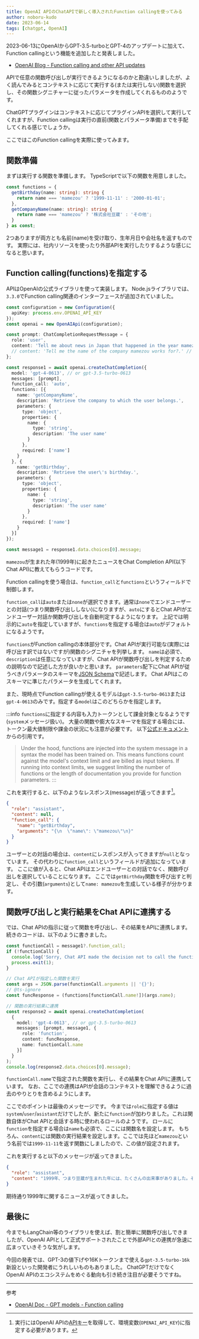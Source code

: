 ```yaml
---
title: OpenAI APIのChatAPIで新しく導入されたFunction callingを使ってみる
author: noboru-kudo
date: 2023-06-14
tags: [chatgpt, OpenAI]
---
```


2023-06-13にOpenAIからGPT-3.5-turboとGPT-4のアップデートに加えて、Function callingという機能を追加したと発表しました。

- [OpenAI Blog - Function calling and other API updates](https://openai.com/blog/function-calling-and-other-api-updates)

APIで任意の関数呼び出しが実行できるようになるのかと勘違いしましたが、よく読んでみるとコンテキストに応じて実行する(または実行しない)関数を選択し、その関数シグニチャーに従ったパラメータを作成してくれるもののようです。

ChatGPTプラグインはコンテキストに応じてプラグインAPIを選択して実行してくれますが、Function callingは実行の直前(関数とパラメータ準備)までを手配してくれる感じでしょうか。

ここではこのFunction callingを実際に使ってみます。

## 関数準備

まずは実行する関数を準備します。
TypeScriptで以下の関数を用意しました。

```typescript
const functions = {
  getBirthday(name: string): string {
    return name === 'mamezou' ? '1999-11-11' : '2000-01-01';
  },
  getCompanyName(name: string): string {
    return name === 'mamezou' ? '株式会社豆蔵' : 'その他';
  }
} as const;
```

2つありますが両方とも名前(name)を受け取り、生年月日や会社名を返すものです。
実際には、社内リソースを使ったり外部APIを実行したりするような感じになると思います。

## Function calling(functions)を指定する

APIはOpenAIの公式ライブラリを使って実装します。
Node.jsライブラリでは、`3.3.0`でFunction calling関連のインターフェースが追加されていました。

```typescript
const configuration = new Configuration({
  apiKey: process.env.OPENAI_API_KEY
});
const openai = new OpenAIApi(configuration);

const prompt: ChatCompletionRequestMessage = {
  role: 'user',
  content: 'Tell me about news in Japan that happened in the year mamezou was born.Your output, except for function calling, should be in japanese.'
  // content: 'Tell me the name of the company mamezou works for?.' // getCompanyNameを実行する場合
};

const response1 = await openai.createChatCompletion({
  model: 'gpt-4-0613', // or gpt-3.5-turbo-0613
  messages: [prompt],
  function_call: 'auto',
  functions: [{
    name: 'getCompanyName',
    description: 'Retrieve the company to which the user belongs.',
    parameters: {
      type: 'object',
      properties: {
        name: {
          type: 'string',
          description: 'The user name'
        }
      },
      required: ['name']
    }
  }, {
    name: 'getBirthday',
    description: 'Retrieve the user\'s birthday.',
    parameters: {
      type: 'object',
      properties: {
        name: {
          type: 'string',
          description: 'The user name'
        }
      },
      required: ['name']
    }
  }]
});

const message1 = response1.data.choices[0].message;
```

`mamezou`が生まれた年(1999年)に起きたニュースをChat Completion API(以下 Chat API)に教えてもらうコードです。

Function callingを使う場合は、`function_call`と`functions`というフィールドで制御します。

`function_call`は`auto`または`none`が選択できます。通常は`none`でエンドユーザーとの対話(つまり関数呼び出ししない)になりますが、`auto`にするとChat APIがエンドユーザー対話か関数呼び出しを自動判定するようになります。
上記では明示的に`auto`を指定していますが、`functions`を指定する場合は`auto`がデフォルトになるようです。

`functions`がFunction callingの本体部分です。Chat APIが実行可能な(実際には呼び出す訳ではないですが)関数のシグニチャを列挙します。
`name`は必須で、`description`は任意になっていますが、Chat APIが関数呼び出しを判定するための説明なので記述した方が良いかと思います。
`parameters`配下にChat APIが従うべきパラメータのスキーマを[JSON Schema](https://json-schema.org/)で記述します。
Chat APIはこのスキーマに準じたパラメータを生成してくれます。

また、現時点でFunction callingが使えるモデルは`gpt-3.5-turbo-0613`または`gpt-4-0613`のみです。指定する`model`はこのどちらかを指定します。

:::info
`functions`に指定する内容も入力トークンとして課金対象となるようです(`system`メッセージ扱い)。
大量の関数や膨大なスキーマを指定する場合には、トークン最大値制限や課金の状況にも注意が必要です。
以下[公式ドキュメント](https://platform.openai.com/docs/guides/gpt/function-calling)からの引用です。

> Under the hood, functions are injected into the system message in a syntax the model has been trained on. This means functions count against the model's context limit and are billed as input tokens. If running into context limits, we suggest limiting the number of functions or the length of documentation you provide for function parameters.
:::

これを実行すると、以下のようなレスポンス(message)が返ってきます[^1]。

[^1]: 実行にはOpenAI APIの[APIキー](https://platform.openai.com/account/api-keys)を取得して、環境変数(`OPENAI_API_KEY`)に指定する必要があります。

```json
{
  "role": "assistant",
  "content": null,
  "function_call": {
    "name": "getBirthday",
    "arguments": "{\n  \"name\": \"mamezou\"\n}"
  }
}
```

ユーザーとの対話の場合は、`content`にレスポンスが入ってきますが`null`となっています。
その代わりに`function_call`というフィールドが追加になっています。
ここに値が入ると、Chat APIはエンドユーザーとの対話でなく、関数呼び出しを選択していることになります。
ここでは`getBirthday`関数を呼び出すと判定し、その引数(`arguments`)として`name: mamezou`を生成している様子が分かります。

## 関数呼び出しと実行結果をChat APIに連携する

では、Chat APIの指示に従って関数を呼び出し、その結果をAPIに連携します。
続きのコードは、以下のように書きました。

```typescript
const functionCall = message1?.function_call;
if (!functionCall) {
  console.log('Sorry, Chat API made the decision not to call the function...');
  process.exit(1);
}

// Chat APIが指定した関数を実行
const args = JSON.parse(functionCall.arguments || '{}');
// @ts-ignore
const funcResponse = (functions[functionCall.name!])(args.name);

// 関数の実行結果に連携
const response2 = await openai.createChatCompletion(
  {
    model: 'gpt-4-0613', // or gpt-3.5-turbo-0613
    messages: [prompt, message1, {
      role: 'function',
      content: funcResponse,
      name: functionCall.name
    }]
  }
);
console.log(response2.data.choices[0].message);
```

`functionCall.name`で指定された関数を実行し、その結果をChat APIに連携しています。
なお、ここでの連携はAPIが会話のコンテキストを理解できるように過去のやりとりを含めるようにします。

ここでのポイントは最後のメッセージです。
今までは`role`に指定する値は`system`/`user`/`asistant`だけでしたが、新たに`function`が加わりました。これは関数自体がChat APIと会話する時に使われるロールのようです。
ロールに`function`を指定する場合は`name`も必須で、ここには関数名を設定します。
もちろん、`content`には関数の実行結果を設定します。ここでは先ほど`mamezou`という名前では`1999-11-11`を返す関数にしましたので、この値が設定されます。

これを実行すると以下のメッセージが返ってきました。

```json
{
  "role": "assistant",
  "content": "1999年、つまり豆蔵が生まれた年には、たくさんの出来事がありました。その中でも特に注目すべきは以下のようなニュースです。\n\n1. 茨城県で発生した茨城県南部地震が記憶に新しい。最大震度6弱を記録し、被害が広範囲に及んだ。\L3DO FZ-10」を発表した。これは、家庭用ゲーム機としては初めて3D映像を出力することが可能だった。\n\n4. また、この年には、小惑星「エロス」への無人探査機「NEARショーメーカー」が打ち上げられた。この探査機は、地球から約2億km離れたエロスでは、アニメ映画「となりのトトロ」が大ヒットし、その人気は未だ衰えない 。 同年、宮崎駿の「もののけ姫」が公開され、国内外で大きな話題を呼んだ。\n\n以上、豆蔵が生まれた1999年の主な出来事をご紹介しました。"
}
```

期待通り1999年に関するニュースが返ってきました。


## 最後に

今までもLangChain等のライブラリを使えば、割と簡単に関数呼び出しできましたが、OpenAI APIとして正式サポートされたことで外部APIとの連携が急速に広まっていきそうな気がします。

今回の発表では、GPT-3の値下げや16Kトークンまで使える`gpt-3.5-turbo-16k`新設といった開発者にうれしいものもありました。
ChatGPTだけでなくOpenAI APIのエコシステムをめぐる動向も引き続き注目が必要そうですね。

---

参考

- [OpenAI Doc - GPT models - Function calling](https://platform.openai.com/docs/guides/gpt/function-calling)